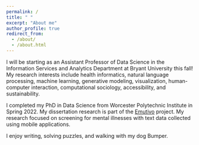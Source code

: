 ```yaml
---
permalink: /
title: " "
excerpt: "About me"
author_profile: true
redirect_from: 
  - /about/
  - /about.html
---
```


I will be starting as an Assistant Professor of Data Science in the Information Services and Analytics Department at Bryant University this fall! My research interests include health informatics, natural language processing, machine learning, generative modeling, visualization, human-computer interaction, computational sociology, accessibility, and sustainability. 

I completed my PhD in Data Science from Worcester Polytechnic Institute in Spring 2022. My dissertation research is part of the [Emutivo](https://emutivo.wpi.edu) project. My research focused on screening for mental illnesses with text data collected using mobile applications. 

I enjoy writing, solving puzzles, and walking with my dog Bumper. 



